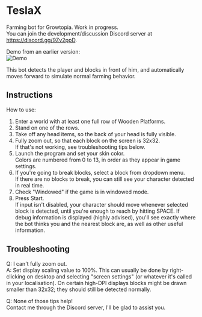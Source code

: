# TeslaX
Farming bot for Growtopia. Work in progress.  
You can join the development/discussion Discord server at https://discord.gg/9Zv2ppD.

Demo from an earlier version:  
![Demo](demo.gif)

This bot detects the player and blocks in front of him, and automatically moves forward to simulate normal farming behavior.

## Instructions
How to use:
 1. Enter a world with at least one full row of Wooden Platforms.
 2. Stand on one of the rows.
 3. Take off any head items, so the back of your head is fully visible.
 4. Fully zoom out, so that each block on the screen is 32x32.  
    If that's not working, see troubleshooting tips below.
 5. Launch the program and set your skin color.  
    Colors are numbered from 0 to 13, in order as they appear in game settings.
 6. If you're going to break blocks, select a block from dropdown menu.  
    If there are no blocks to break, you can still see your character detected in real time.
 7. Check "Windowed" if the game is in windowed mode.
 8. Press Start.  
    If input isn't disabled, your character should move whenever selected block is detected, until you're enough to reach by hitting SPACE. If debug information is displayed (highly advised), you'll see exactly where the bot thinks you and the nearest block are, as well as other useful information.

## Troubleshooting
Q: I can't fully zoom out.  
A: Set display scaling value to 100%. This can usually be done by right-clicking on desktop and selecting "screen settings" (or whatever it's called in your localisation). On certain high-DPI displays blocks might be drawn smaller than 32x32; they should still be detected normally.

Q: None of those tips help!  
Contact me through the Discord server, I'll be glad to assist you.

